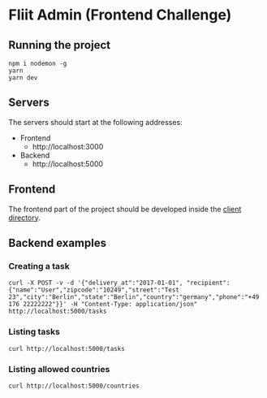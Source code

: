 # Fliit Admin (Frontend Challenge)

## Running the project

```
npm i nodemon -g
yarn
yarn dev
```

## Servers

The servers should start at the following addresses:

* Frontend
  * http://localhost:3000
* Backend
  * http://localhost:5000

## Frontend

The frontend part of the project should be developed inside the [client directory](./client/).

## Backend examples

### Creating a task
```
curl -X POST -v -d '{"delivery_at":"2017-01-01", "recipient":{"name":"User","zipcode":"10249","street":"Test 23","city":"Berlin","state":"Berlin","country":"germany","phone":"+49 176 22222222"}}' -H "Content-Type: application/json" http://localhost:5000/tasks
```

### Listing tasks
```
curl http://localhost:5000/tasks
```

### Listing allowed countries
```
curl http://localhost:5000/countries
```
